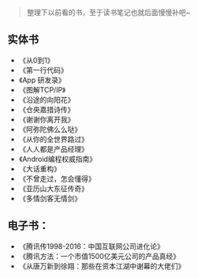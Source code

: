 > 整理下以前看的书，至于读书笔记也就后面慢慢补吧~

## 实体书
- 《从0到1》
- 《第一行代码》
- 《App 研发录》
- 《图解TCP/IP》
- 《沿途的向阳花》
- 《仓央嘉措诗传》
- 《谢谢你离开我》
- 《阿弥陀佛么么哒》
- 《从你的全世界路过》
- 《人人都是产品经理》
- 《Android编程权威指南》
- 《大话重构》
- 《不曾走过，怎会懂得》
- 《亚历山大东征传奇》
- 《多情剑客无情剑》

## 电子书：
- 《腾讯传1998-2016：中国互联网公司进化论》
- 《腾讯方法：一个市值1500亿美元公司的产品真经》
- 《从唐万新到徐翔：那些在资本江湖中谢幕的大佬们》